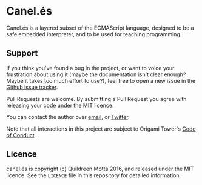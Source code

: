 Canel.és
========

Canel.és is a layered subset of the ECMAScript language, designed to be a safe
embedded interpreter, and to be used for teaching programming.


## Support

If you think you've found a bug in the project, or want to voice your
frustration about using it (maybe the documentation isn't clear enough? Maybe
it takes too much effort to use?), feel free to open a new issue in the
[Github issue tracker](https://github.com/origamitower/canel.es/issues).

Pull Requests are welcome. By submitting a Pull Request you agree with releasing
your code under the MIT licence.

You can contact the author over [email](mailto:queen@robotlolita.me), or
[Twitter](https://twitter.com/robotlolita).

Note that all interactions in this project are subject to Origami Tower's
[Code of Conduct](https://github.com/origamitower/conventions/blob/master/code-of-conduct.md).


## Licence

canel.és is copyright (c) Quildreen Motta 2016, and released under the MIT licence. See the `LICENCE` file in this repository for detailed information.
